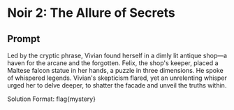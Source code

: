 # Noir 2: The Allure of Secrets

## Prompt

Led by the cryptic phrase, Vivian found herself in a dimly lit antique shop—a haven for the arcane and the forgotten. Felix, the shop's keeper, placed a Maltese falcon statue in her hands, a puzzle in three dimensions. He spoke of whispered legends. Vivian's skepticism flared, yet an unrelenting whisper urged her to delve deeper, to shatter the facade and unveil the truths within.

Solution Format: flag{mystery}

